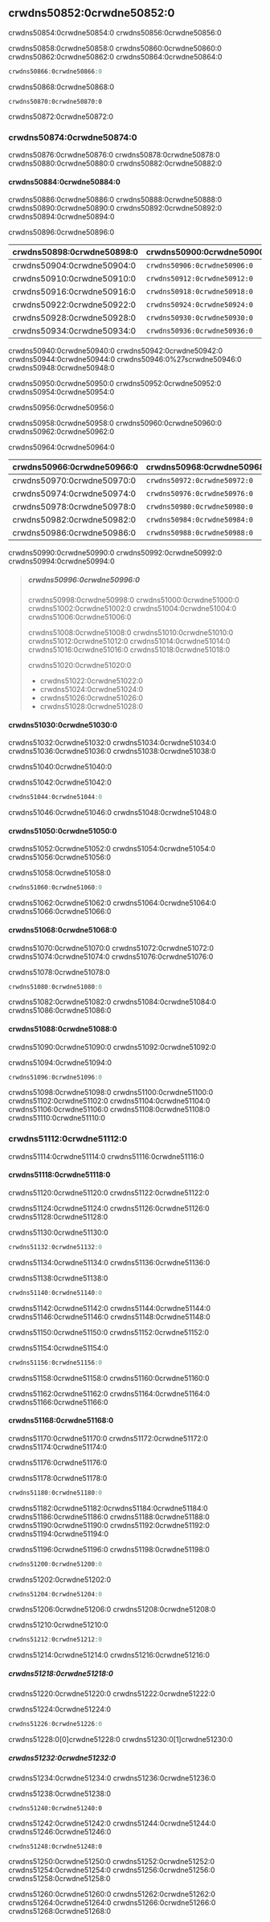 ## crwdns50852:0crwdne50852:0

crwdns50854:0crwdne50854:0 crwdns50856:0crwdne50856:0

crwdns50858:0crwdne50858:0 crwdns50860:0crwdne50860:0 crwdns50862:0crwdne50862:0<!-- ignore --> crwdns50864:0crwdne50864:0

```rust
crwdns50866:0crwdne50866:0
```

crwdns50868:0crwdne50868:0

```console
crwdns50870:0crwdne50870:0
```

crwdns50872:0crwdne50872:0

### crwdns50874:0crwdne50874:0

crwdns50876:0crwdne50876:0 crwdns50878:0crwdne50878:0 crwdns50880:0crwdne50880:0 crwdns50882:0crwdne50882:0

#### crwdns50884:0crwdne50884:0

crwdns50886:0crwdne50886:0 crwdns50888:0crwdne50888:0 crwdns50890:0crwdne50890:0 crwdns50892:0crwdne50892:0 crwdns50894:0crwdne50894:0

<span class="caption">crwdns50896:0crwdne50896:0</span>

| crwdns50898:0crwdne50898:0 | crwdns50900:0crwdne50900:0   | crwdns50902:0crwdne50902:0   |
| -------------------------- | ---------------------------- | ---------------------------- |
| crwdns50904:0crwdne50904:0 | `crwdns50906:0crwdne50906:0` | `crwdns50908:0crwdne50908:0` |
| crwdns50910:0crwdne50910:0 | `crwdns50912:0crwdne50912:0` | `crwdns50914:0crwdne50914:0` |
| crwdns50916:0crwdne50916:0 | `crwdns50918:0crwdne50918:0` | `crwdns50920:0crwdne50920:0` |
| crwdns50922:0crwdne50922:0 | `crwdns50924:0crwdne50924:0` | `crwdns50926:0crwdne50926:0` |
| crwdns50928:0crwdne50928:0 | `crwdns50930:0crwdne50930:0` | `crwdns50932:0crwdne50932:0` |
| crwdns50934:0crwdne50934:0 | `crwdns50936:0crwdne50936:0` | `crwdns50938:0crwdne50938:0` |

crwdns50940:0crwdne50940:0 crwdns50942:0crwdne50942:0 crwdns50944:0crwdne50944:0 crwdns50946:0%27scrwdne50946:0<!-- ignore -->
crwdns50948:0crwdne50948:0

crwdns50950:0crwdne50950:0 crwdns50952:0crwdne50952:0 crwdns50954:0crwdne50954:0

crwdns50956:0crwdne50956:0

crwdns50958:0crwdne50958:0 crwdns50960:0crwdne50960:0 crwdns50962:0crwdne50962:0

<span class="caption">crwdns50964:0crwdne50964:0</span>

| crwdns50966:0crwdne50966:0 | crwdns50968:0crwdne50968:0   |
| -------------------------- | ---------------------------- |
| crwdns50970:0crwdne50970:0 | `crwdns50972:0crwdne50972:0` |
| crwdns50974:0crwdne50974:0 | `crwdns50976:0crwdne50976:0` |
| crwdns50978:0crwdne50978:0 | `crwdns50980:0crwdne50980:0` |
| crwdns50982:0crwdne50982:0 | `crwdns50984:0crwdne50984:0` |
| crwdns50986:0crwdne50986:0 | `crwdns50988:0crwdne50988:0` |

crwdns50990:0crwdne50990:0 crwdns50992:0crwdne50992:0 crwdns50994:0crwdne50994:0

> ##### crwdns50996:0crwdne50996:0
> 
> crwdns50998:0crwdne50998:0 crwdns51000:0crwdne51000:0 crwdns51002:0crwdne51002:0 crwdns51004:0crwdne51004:0<!-- ignore --> crwdns51006:0crwdne51006:0
> 
> crwdns51008:0crwdne51008:0 crwdns51010:0crwdne51010:0 crwdns51012:0crwdne51012:0 crwdns51014:0crwdne51014:0 crwdns51016:0crwdne51016:0 crwdns51018:0crwdne51018:0
> 
> crwdns51020:0crwdne51020:0
> 
> - crwdns51022:0crwdne51022:0
> - crwdns51024:0crwdne51024:0
> - crwdns51026:0crwdne51026:0
> - crwdns51028:0crwdne51028:0

#### crwdns51030:0crwdne51030:0

crwdns51032:0crwdne51032:0 crwdns51034:0crwdne51034:0 crwdns51036:0crwdne51036:0 crwdns51038:0crwdne51038:0

crwdns51040:0crwdne51040:0

<span class="filename">crwdns51042:0crwdne51042:0</span>

```rust
crwdns51044:0crwdne51044:0
```

crwdns51046:0crwdne51046:0 crwdns51048:0crwdne51048:0

#### crwdns51050:0crwdne51050:0

crwdns51052:0crwdne51052:0 crwdns51054:0crwdne51054:0 crwdns51056:0crwdne51056:0

<span class="filename">crwdns51058:0crwdne51058:0</span>

```rust
crwdns51060:0crwdne51060:0
```

crwdns51062:0crwdne51062:0 crwdns51064:0crwdne51064:0<!-- ignore --> crwdns51066:0crwdne51066:0

#### crwdns51068:0crwdne51068:0

crwdns51070:0crwdne51070:0 crwdns51072:0crwdne51072:0 crwdns51074:0crwdne51074:0 crwdns51076:0crwdne51076:0

<span class="filename">crwdns51078:0crwdne51078:0</span>

```rust
crwdns51080:0crwdne51080:0
```

crwdns51082:0crwdne51082:0 crwdns51084:0crwdne51084:0<!-- ignore --> crwdns51086:0crwdne51086:0

#### crwdns51088:0crwdne51088:0

crwdns51090:0crwdne51090:0 crwdns51092:0crwdne51092:0

<span class="filename">crwdns51094:0crwdne51094:0</span>

```rust
crwdns51096:0crwdne51096:0
```

crwdns51098:0crwdne51098:0 crwdns51100:0crwdne51100:0 crwdns51102:0crwdne51102:0 crwdns51104:0crwdne51104:0 crwdns51106:0crwdne51106:0 crwdns51108:0crwdne51108:0<!-- ignore --> crwdns51110:0crwdne51110:0

### crwdns51112:0crwdne51112:0

crwdns51114:0crwdne51114:0 crwdns51116:0crwdne51116:0

#### crwdns51118:0crwdne51118:0

crwdns51120:0crwdne51120:0 crwdns51122:0crwdne51122:0

crwdns51124:0crwdne51124:0 crwdns51126:0crwdne51126:0 crwdns51128:0crwdne51128:0

<span class="filename">crwdns51130:0crwdne51130:0</span>

```rust
crwdns51132:0crwdne51132:0
```

crwdns51134:0crwdne51134:0 crwdns51136:0crwdne51136:0

<span class="filename">crwdns51138:0crwdne51138:0</span>

```rust
crwdns51140:0crwdne51140:0
```

crwdns51142:0crwdne51142:0 crwdns51144:0crwdne51144:0 crwdns51146:0crwdne51146:0 crwdns51148:0crwdne51148:0

crwdns51150:0crwdne51150:0 crwdns51152:0crwdne51152:0

<span class="filename">crwdns51154:0crwdne51154:0</span>

```rust
crwdns51156:0crwdne51156:0
```

crwdns51158:0crwdne51158:0 crwdns51160:0crwdne51160:0

crwdns51162:0crwdne51162:0 crwdns51164:0crwdne51164:0 crwdns51166:0crwdne51166:0

#### crwdns51168:0crwdne51168:0

crwdns51170:0crwdne51170:0 crwdns51172:0crwdne51172:0 crwdns51174:0crwdne51174:0

crwdns51176:0crwdne51176:0

<span class="filename">crwdns51178:0crwdne51178:0</span>

```rust
crwdns51180:0crwdne51180:0
```

crwdns51182:0crwdne51182:0<!-- ignore -->crwdns51184:0crwdne51184:0 crwdns51186:0crwdne51186:0 crwdns51188:0crwdne51188:0 crwdns51190:0crwdne51190:0 crwdns51192:0crwdne51192:0<!-- ignore --> crwdns51194:0crwdne51194:0

crwdns51196:0crwdne51196:0 crwdns51198:0crwdne51198:0

```rust
crwdns51200:0crwdne51200:0
```

crwdns51202:0crwdne51202:0

```rust
crwdns51204:0crwdne51204:0
```

crwdns51206:0crwdne51206:0 crwdns51208:0crwdne51208:0

crwdns51210:0crwdne51210:0

```rust
crwdns51212:0crwdne51212:0
```

crwdns51214:0crwdne51214:0 crwdns51216:0crwdne51216:0

##### crwdns51218:0crwdne51218:0

crwdns51220:0crwdne51220:0 crwdns51222:0crwdne51222:0

<span class="filename">crwdns51224:0crwdne51224:0</span>

```rust
crwdns51226:0crwdne51226:0
```

crwdns51228:0[0]crwdne51228:0 crwdns51230:0[1]crwdne51230:0

##### crwdns51232:0crwdne51232:0

crwdns51234:0crwdne51234:0 crwdns51236:0crwdne51236:0

<span class="filename">crwdns51238:0crwdne51238:0</span>

```rust,ignore,panics
crwdns51240:0crwdne51240:0
```

crwdns51242:0crwdne51242:0 crwdns51244:0crwdne51244:0 crwdns51246:0crwdne51246:0

<!-- manual-regeneration
cd listings/ch03-common-programming-concepts/no-listing-15-invalid-array-access
cargo run
10
-->

```console
crwdns51248:0crwdne51248:0
```

crwdns51250:0crwdne51250:0 crwdns51252:0crwdne51252:0 crwdns51254:0crwdne51254:0 crwdns51256:0crwdne51256:0 crwdns51258:0crwdne51258:0

crwdns51260:0crwdne51260:0 crwdns51262:0crwdne51262:0 crwdns51264:0crwdne51264:0 crwdns51266:0crwdne51266:0
crwdns51268:0crwdne51268:0

